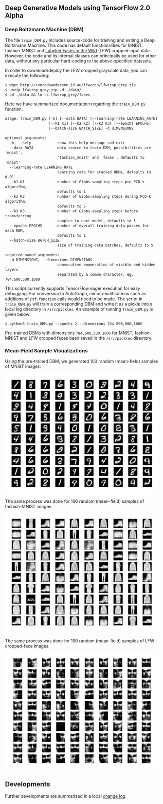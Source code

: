 ## Deep Generative Models using TensorFlow 2.0 Alpha

### Deep Boltzmann Machine (DBM)

The file `train_DBM.py` includes source-code for training and writing a Deep Boltzmann Machine. This code has default functionalities for MNIST, fashion-MNIST and [Labeled Faces in the Wild](http://conradsanderson.id.au/lfwcrop/) (LFW) cropped input data. However, the code and its internal classes can principally be used for other data, without any particular hard-coding to the above-specified datasets.

In order to download/deploy the LFW cropped grayscale data, you can execute the following:

```shell
$ wget http://conradsanderson.id.au/lfwcrop/lfwcrop_grey.zip
$ unzip lfwcrop_grey.zip -d ./data/
$ cd ./data && ln -s lfwcrop_grey/faces .
```

Here we have summarized documentation regarding the `train_DBM.py` function.

```
usage: train_DBM.py [-h] [--data DATA] [--learning-rate LEARNING_RATE]
                    [--k1 K1] [--k2 K2] [--k3 K3] [--epochs EPOCHS]
                    [--batch-size BATCH_SIZE] -d DIMENSIONS

optional arguments:
  -h, --help            show this help message and exit
  --data DATA           data source to train DBM, possibilities are 'mnist',
                        'fashion_mnist' and 'faces', defaults to 'mnist'
  --learning-rate LEARNING_RATE
                        learning rate for stacked RBMs, defaults to 0.01
  --k1 K1               number of Gibbs-sampling steps pre-PCD-k algorithm,
                        defaults to 1
  --k2 K2               number of Gibbs-sampling steps during PCD-k algorithm,
                        defaults to 5
  --k3 K3               number of Gibbs-sampling steps before transferring
                        samples to next model, defaults to 5
  --epochs EPOCHS       number of overall training data passes for each RBM,
                        defaults to 1
  --batch-size BATCH_SIZE
                        size of training data batches, defaults to 5

required named arguments:
  -d DIMENSIONS, --dimensions DIMENSIONS
                        consecutive enumeration of visible and hidden layers
                        separated by a comma character, eg. 784,500,500,1000
```

This script currently supports TensorFlow eager execution for easy debugging. For conversion to AutoGraph, minor modifications such as additions of `@tf.function` calls would need to be made. The script in `train_DBM.py` will train a corresponding DBM and write it as a pickle into a local log directory in `/src/pickles`. An example of running `train_DBM.py` is given below:

```shell
$ python3 train_DBM.py --epochs 2 --dimensions 784,500,500,1000
```

Pre-trained DBMs with dimensions `784,500,500,1000` for MNIST, fashion-MNIST and LFW cropped faces been saved in the `/src/pickles` directory.

### Mean-Field Sample Visualizations

Using the pre-trained DBM, we generated 100 random (mean-field) samples of MNIST images:

<img src="/img/sample.png" width="800">

The same process was done for 100 random (mean-field) samples of fashion-MNIST images:

<img src="/img/sample2.png" width="800">

The same process was done for 100 random (mean-field) samples of LFW cropped-face images:

<img src="/img/sample18.png" width="800">

## Developments

Further developments are summarized in a local [change log](/src/todos.md).

